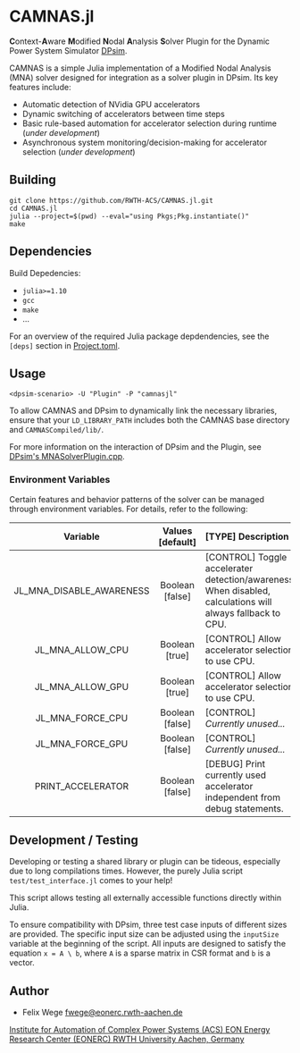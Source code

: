 # CAMNAS.jl

**C**ontext-**A**ware **M**odified **N**odal **A**nalysis **S**olver Plugin for the Dynamic Power System Simulator [DPsim](https://github.com/sogno-platform/dpsim).

CAMNAS is a simple Julia implementation of a Modified Nodal Analysis (MNA) solver designed for integration as a solver plugin in DPsim.
Its key features include:
- Automatic detection of NVidia GPU accelerators
- Dynamic switching of accelerators between time steps
- Basic rule-based automation for accelerator selection during runtime (*under development*)
- Asynchronous system monitoring/decision-making for accelerator selection (*under development*)

## Building
```
git clone https://github.com/RWTH-ACS/CAMNAS.jl.git
cd CAMNAS.jl
julia --project=$(pwd) --eval="using Pkgs;Pkg.instantiate()"
make
```

## Dependencies
Build Depedencies:
- `julia>=1.10`
- `gcc`
- `make`
- ...

For an overview of the required Julia package depdendencies, see the `[deps]` section in [Project.toml](CAMNAS/Project.toml#6).

## Usage

```
<dpsim-scenario> -U "Plugin" -P "camnasjl"
```

To allow CAMNAS and DPsim to dynamically link the necessary libraries, ensure that your `LD_LIBRARY_PATH` includes both the CAMNAS base directory and `CAMNASCompiled/lib/`.

For more information on the interaction of DPsim and the Plugin, see [DPsim's MNASolverPlugin.cpp](https://github.com/sogno-platform/dpsim/blob/master/dpsim/src/MNASolverPlugin.cpp).

### Environment Variables
Certain features and behavior patterns of the solver can be managed through environment variables. For details, refer to the following:

| Variable | Values [default] | [TYPE] Description | 
| :--: | :--: | :-- |
|JL_MNA_DISABLE_AWARENESS|Boolean [false]| [CONTROL] Toggle accelerater detection/awareness. When disabled, calculations will always fallback to CPU.|
|JL_MNA_ALLOW_CPU|Boolean [true]| [CONTROL] Allow accelerator selection to use CPU. |
|JL_MNA_ALLOW_GPU|Boolean [true]|[CONTROL] Allow accelerator selection to use CPU. |
|JL_MNA_FORCE_CPU|Boolean [false]|[CONTROL] *Currently unused...* |
|JL_MNA_FORCE_GPU|Boolean [false]|[CONTROL] *Currently unused...*|
|PRINT_ACCELERATOR| Boolean [false]| [DEBUG] Print currently used accelerator independent from debug statements.|


## Development / Testing
Developing or testing a shared library or plugin can be tideous, especially due to long compilations times. However, the purely Julia script `test/test_interface.jl` comes to your help!

This script allows testing all externally accessible functions directly within Julia.

To ensure compatibility with DPsim, three test case inputs of different sizes are provided. The specific input size can be adjusted using the `inputSize` variable at the beginning of the script. All inputs are designed to satisfy the equation `x = A \ b`, where `A` is a sparse matrix in CSR format and `b` is a vector.


## Author
- Felix Wege [fwege@eonerc.rwth-aachen.de](mailto:fwege@eonerc.rwth-aachen.de)

[Institute for Automation of Complex Power Systems (ACS) EON Energy Research Center (EONERC) RWTH University Aachen, Germany](http://www.acs.eonerc.rwth-aachen.de/)